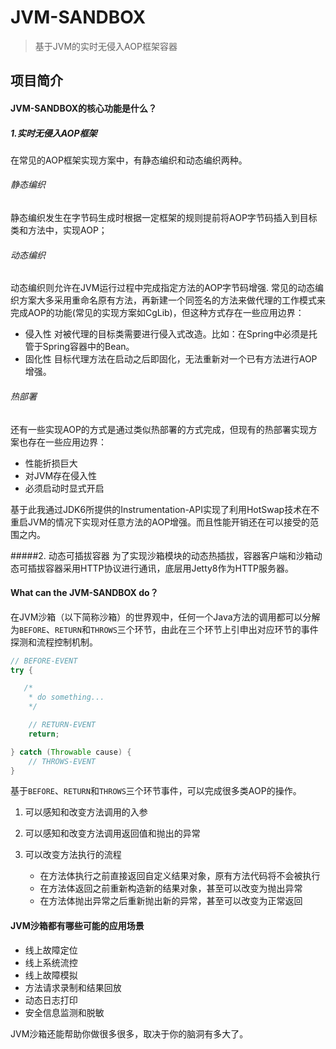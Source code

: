 # JVM-SANDBOX
>基于JVM的实时无侵入AOP框架容器


## 项目简介

#### JVM-SANDBOX的核心功能是什么？

##### 1.实时无侵入AOP框架
在常见的AOP框架实现方案中，有静态编织和动态编织两种。

###### 静态编织
静态编织发生在字节码生成时根据一定框架的规则提前将AOP字节码插入到目标类和方法中，实现AOP；
###### 动态编织
动态编织则允许在JVM运行过程中完成指定方法的AOP字节码增强.
常见的动态编织方案大多采用重命名原有方法，再新建一个同签名的方法来做代理的工作模式来完成AOP的功能(常见的实现方案如CgLib)，但这种方式存在一些应用边界：
- 侵入性
  对被代理的目标类需要进行侵入式改造。比如：在Spring中必须是托管于Spring容器中的Bean。
- 固化性
  目标代理方法在启动之后即固化，无法重新对一个已有方法进行AOP增强。

###### 热部署
还有一些实现AOP的方式是通过类似热部署的方式完成，但现有的热部署实现方案也存在一些应用边界：

- 性能折损巨大
- 对JVM存在侵入性
- 必须启动时显式开启

基于此我通过JDK6所提供的Instrumentation-API实现了利用HotSwap技术在不重启JVM的情况下实现对任意方法的AOP增强。而且性能开销还在可以接受的范围之内。

#####2. 动态可插拔容器
为了实现沙箱模块的动态热插拔，容器客户端和沙箱动态可插拔容器采用HTTP协议进行通讯，底层用Jetty8作为HTTP服务器。

#### What can the JVM-SANDBOX do？

在JVM沙箱（以下简称沙箱）的世界观中，任何一个Java方法的调用都可以分解为`BEFORE`、`RETURN`和`THROWS`三个环节，由此在三个环节上引申出对应环节的事件探测和流程控制机制。

```java
// BEFORE-EVENT
try {

   /*
    * do something...
    */

    // RETURN-EVENT
    return;

} catch (Throwable cause) {
    // THROWS-EVENT
}
```


基于`BEFORE`、`RETURN`和`THROWS`三个环节事件，可以完成很多类AOP的操作。

1. 可以感知和改变方法调用的入参
2. 可以感知和改变方法调用返回值和抛出的异常
3. 可以改变方法执行的流程

    - 在方法体执行之前直接返回自定义结果对象，原有方法代码将不会被执行
    - 在方法体返回之前重新构造新的结果对象，甚至可以改变为抛出异常
    - 在方法体抛出异常之后重新抛出新的异常，甚至可以改变为正常返回

#### JVM沙箱都有哪些可能的应用场景

- 线上故障定位
- 线上系统流控
- 线上故障模拟
- 方法请求录制和结果回放
- 动态日志打印
- 安全信息监测和脱敏

JVM沙箱还能帮助你做很多很多，取决于你的脑洞有多大了。

